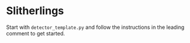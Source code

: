 # Slitherlings

Start with `detector_template.py` and follow the instructions in the leading comment to get started.

